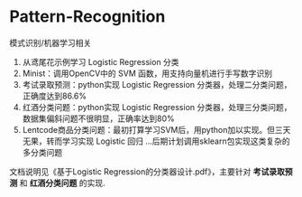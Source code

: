 # Pattern-Recognition

模式识别/机器学习相关

1. 从鸢尾花示例学习 Logistic Regression 分类
2. Minist：调用OpenCV中的 SVM 函数，用支持向量机进行手写数字识别
3. 考试录取预测：python实现 Logistic Regression 分类器，处理二分类问题，正确度达到86.6%
4. 红酒分类问题：python实现 Logistic Regression 分类器，处理三分类问题，数据集偏斜问题不很明显，正确率达到80%
5. Lentcode商品分类问题：最初打算学习SVM后，用python加以实现。但三天无果，转而学习实现 Logistic 回归 ...后期计划调用sklearn包实现这类复杂的多分类问题

文档说明见《基于Logistic Regression的分类器设计.pdf》，主要针对 **考试录取预测** 和 **红酒分类问题** 的实现.
